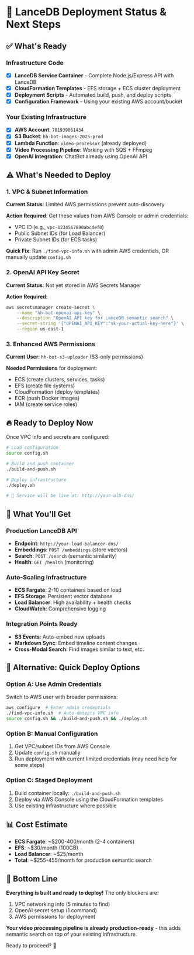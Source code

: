 # 🚀 LanceDB Deployment Status & Next Steps

## ✅ What's Ready

### Infrastructure Code
- [x] **LanceDB Service Container** - Complete Node.js/Express API with LanceDB
- [x] **CloudFormation Templates** - EFS storage + ECS cluster deployment
- [x] **Deployment Scripts** - Automated build, push, and deploy scripts
- [x] **Configuration Framework** - Using your existing AWS account/bucket

### Your Existing Infrastructure
- [x] **AWS Account**: `781939061434`
- [x] **S3 Bucket**: `hh-bot-images-2025-prod`
- [x] **Lambda Function**: `video-processor` (already deployed)
- [x] **Video Processing Pipeline**: Working with SQS + FFmpeg
- [x] **OpenAI Integration**: ChatBot already using OpenAI API

## ⚠️ What's Needed to Deploy

### 1. VPC & Subnet Information
**Current Status**: Limited AWS permissions prevent auto-discovery

**Action Required**: Get these values from AWS Console or admin credentials:
- VPC ID (e.g., `vpc-1234567890abcdef0`)
- Public Subnet IDs (for Load Balancer)
- Private Subnet IDs (for ECS tasks)

**Quick Fix**: Run `./find-vpc-info.sh` with admin AWS credentials, OR manually update `config.sh`

### 2. OpenAI API Key Secret
**Current Status**: Not yet stored in AWS Secrets Manager

**Action Required**:
```bash
aws secretsmanager create-secret \
    --name "hh-bot-openai-api-key" \
    --description "OpenAI API key for LanceDB semantic search" \
    --secret-string '{"OPENAI_API_KEY":"sk-your-actual-key-here"}' \
    --region us-east-1
```

### 3. Enhanced AWS Permissions
**Current User**: `hh-bot-s3-uploader` (S3-only permissions)

**Needed Permissions** for deployment:
- ECS (create clusters, services, tasks)
- EFS (create file systems)
- CloudFormation (deploy templates)
- ECR (push Docker images)
- IAM (create service roles)

## 🔥 Ready to Deploy Now

Once VPC info and secrets are configured:

```bash
# Load configuration
source config.sh

# Build and push container
./build-and-push.sh

# Deploy infrastructure
./deploy.sh

# 🎯 Service will be live at: http://your-alb-dns/
```

## 🎯 What You'll Get

### Production LanceDB API
- **Endpoint**: `http://your-load-balancer-dns/`
- **Embeddings**: `POST /embeddings` (store vectors)
- **Search**: `POST /search` (semantic similarity)
- **Health**: `GET /health` (monitoring)

### Auto-Scaling Infrastructure
- **ECS Fargate**: 2-10 containers based on load
- **EFS Storage**: Persistent vector database
- **Load Balancer**: High availability + health checks
- **CloudWatch**: Comprehensive logging

### Integration Points Ready
- **S3 Events**: Auto-embed new uploads
- **Markdown Sync**: Embed timeline content changes
- **Cross-Modal Search**: Find images similar to text, etc.

## 🚀 Alternative: Quick Deploy Options

### Option A: Use Admin Credentials
Switch to AWS user with broader permissions:
```bash
aws configure  # Enter admin credentials
./find-vpc-info.sh  # Auto-detects VPC info
source config.sh && ./build-and-push.sh && ./deploy.sh
```

### Option B: Manual Configuration
1. Get VPC/subnet IDs from AWS Console
2. Update `config.sh` manually
3. Run deployment with current limited credentials (may need help for some steps)

### Option C: Staged Deployment
1. Build container locally: `./build-and-push.sh`
2. Deploy via AWS Console using the CloudFormation templates
3. Use existing infrastructure where possible

## 📊 Cost Estimate
- **ECS Fargate**: ~$200-400/month (2-4 containers)
- **EFS**: ~$30/month (100GB)
- **Load Balancer**: ~$25/month
- **Total**: ~$255-455/month for production semantic search

## 🏁 Bottom Line

**Everything is built and ready to deploy!** The only blockers are:
1. VPC networking info (5 minutes to find)
2. OpenAI secret setup (1 command)
3. AWS permissions for deployment

**Your video processing pipeline is already production-ready** - this adds semantic search on top of your existing infrastructure.

Ready to proceed? 🚀
